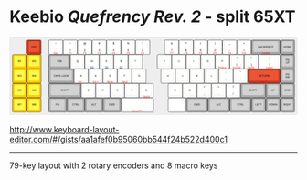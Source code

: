 # Keebio _Quefrency Rev. 2_ - split 65XT

![Keebio Quefrency Rev. 2 - 65% layout with macro section](images/keebio-quefrency-rev2-65-macro.png)

<http://www.keyboard-layout-editor.com/#/gists/aa1afef0b95060bb544f24b522d400c1>

-----

79-key layout with 2 rotary encoders and 8 macro keys
